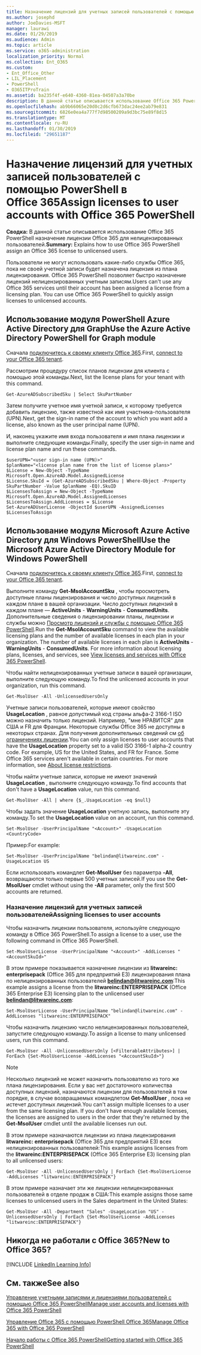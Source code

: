 ```yaml
---
title: Назначение лицензий для учетных записей пользователей с помощью PowerShell в Office 365
ms.author: josephd
author: JoeDavies-MSFT
manager: laurawi
ms.date: 01/29/2019
ms.audience: Admin
ms.topic: article
ms.service: o365-administration
localization_priority: Normal
ms.collection: Ent_O365
ms.custom:
- Ent_Office_Other
- LIL_Placement
- PowerShell
- O365ITProTrain
ms.assetid: ba235f4f-e640-4360-81ea-04507a3a70be
description: В данной статье описывается использование Office 365 PowerShell назначение лицензии Office 365 для нелицензированных пользователей.
ms.openlocfilehash: ab9b66065e20d0c2d6cfb673dac24ee2ab79e831
ms.sourcegitcommit: 6826e0ea4a777f7d98500209a9d3bc75e89f8d15
ms.translationtype: MT
ms.contentlocale: ru-RU
ms.lasthandoff: 01/30/2019
ms.locfileid: "29651187"
---
```

# <a name="assign-licenses-to-user-accounts-with-office-365-powershell"></a><span data-ttu-id="abfa1-103">Назначение лицензий для учетных записей пользователей с помощью PowerShell в Office 365</span><span class="sxs-lookup"><span data-stu-id="abfa1-103">Assign licenses to user accounts with Office 365 PowerShell</span></span>

<span data-ttu-id="abfa1-104">**Сводка:**  В данной статье описывается использование Office 365 PowerShell назначение лицензии Office 365 для нелицензированных пользователей.</span><span class="sxs-lookup"><span data-stu-id="abfa1-104">**Summary:**  Explains how to use Office 365 PowerShell assign an Office 365 license to unlicensed users.</span></span>
  
<span data-ttu-id="abfa1-p101">Пользователи не могут использовать какие-либо службы Office 365, пока не своей учетной записи будет назначена лицензия из плана лицензирования. Office 365 PowerShell позволяет быстро назначение лицензий нелицензированных учетным записям.</span><span class="sxs-lookup"><span data-stu-id="abfa1-p101">Users can't use any Office 365 services until their account has been assigned a license from a licensing plan. You can use Office 365 PowerShell to quickly assign licenses to unlicensed accounts.</span></span> 


## <a name="use-the-azure-active-directory-powershell-for-graph-module"></a><span data-ttu-id="abfa1-107">Использование модуля PowerShell Azure Active Directory для Graph</span><span class="sxs-lookup"><span data-stu-id="abfa1-107">Use the Azure Active Directory PowerShell for Graph module</span></span>

<span data-ttu-id="abfa1-108">Сначала [подключитесь к своему клиенту Office 365](connect-to-office-365-powershell.md#connect-with-the-azure-active-directory-powershell-for-graph-module).</span><span class="sxs-lookup"><span data-stu-id="abfa1-108">First, [connect to your Office 365 tenant](connect-to-office-365-powershell.md#connect-with-the-azure-active-directory-powershell-for-graph-module).</span></span>
  

<span data-ttu-id="abfa1-109">Рассмотрим процедуру список планов лицензии для клиента с помощью этой команды.</span><span class="sxs-lookup"><span data-stu-id="abfa1-109">Next, list the license plans for your tenant with this command.</span></span>

```
Get-AzureADSubscribedSku | Select SkuPartNumber
```

<span data-ttu-id="abfa1-110">Затем получите учетное имя учетной записи, к которому требуется добавить лицензию, также известной как имя участника-пользователя (UPN).</span><span class="sxs-lookup"><span data-stu-id="abfa1-110">Next, get the sign-in name of the account to which you want add a license, also known as the user principal name (UPN).</span></span>

<span data-ttu-id="abfa1-111">И, наконец укажите имя входа пользователя и имя плана лицензии и выполните следующие команды.</span><span class="sxs-lookup"><span data-stu-id="abfa1-111">Finally, specify the user sign-in name and license plan name and run these commands.</span></span>

```
$userUPN="<user sign-in name (UPN)>"
$planName="<license plan name from the list of license plans>"
$License = New-Object -TypeName Microsoft.Open.AzureAD.Model.AssignedLicense
$License.SkuId = (Get-AzureADSubscribedSku | Where-Object -Property SkuPartNumber -Value $planName -EQ).SkuID
$LicensesToAssign = New-Object -TypeName Microsoft.Open.AzureAD.Model.AssignedLicenses
$LicensesToAssign.AddLicenses = $License
Set-AzureADUserLicense -ObjectId $userUPN -AssignedLicenses $LicensesToAssign
```

## <a name="use-the-microsoft-azure-active-directory-module-for-windows-powershell"></a><span data-ttu-id="abfa1-112">Использование модуля Microsoft Azure Active Directory для Windows PowerShell</span><span class="sxs-lookup"><span data-stu-id="abfa1-112">Use the Microsoft Azure Active Directory Module for Windows PowerShell</span></span>

<span data-ttu-id="abfa1-113">Сначала [подключитесь к своему клиенту Office 365](connect-to-office-365-powershell.md#connect-with-the-microsoft-azure-active-directory-module-for-windows-powershell).</span><span class="sxs-lookup"><span data-stu-id="abfa1-113">First, [connect to your Office 365 tenant](connect-to-office-365-powershell.md#connect-with-the-microsoft-azure-active-directory-module-for-windows-powershell).</span></span>

<span data-ttu-id="abfa1-p102">Выполните команду **Get-MsolAccountSku** , чтобы просмотреть доступные планы лицензирования и число доступных лицензий в каждом плане в вашей организации. Число доступных лицензий в каждом плане — **ActiveUnits** - **WarningUnits** - **ConsumedUnits**. Дополнительные сведения о лицензировании планы, лицензии и службы можно [Просмотр лицензий и службы с помощью Office 365 PowerShell](view-licenses-and-services-with-office-365-powershell.md).</span><span class="sxs-lookup"><span data-stu-id="abfa1-p102">Run the **Get-MsolAccountSku** command to view the available licensing plans and the number of available licenses in each plan in your organization. The number of available licenses in each plan is **ActiveUnits** - **WarningUnits** - **ConsumedUnits**. For more information about licensing plans, licenses, and services, see [View licenses and services with Office 365 PowerShell](view-licenses-and-services-with-office-365-powershell.md).</span></span>
    
<span data-ttu-id="abfa1-117">Чтобы найти нелицензированных учетные записи в вашей организации, выполните следующую команду.</span><span class="sxs-lookup"><span data-stu-id="abfa1-117">To find the unlicensed accounts in your organization, run this command.</span></span>

```
Get-MsolUser -All -UnlicensedUsersOnly
```
    
<span data-ttu-id="abfa1-p103">Учетные записи пользователей, которые имеют свойство **UsageLocation** , равное допустимый код страны альфа-2 3166-1 ISO можно назначить только лицензий. Например, "мне НРАВИТСЯ" для США и FR для Франции. Некоторые службы Office 365 не доступны в некоторых странах. Для получения дополнительных сведений см [об ограничениях лицензии](https://go.microsoft.com/fwlink/p/?LinkId=691730).</span><span class="sxs-lookup"><span data-stu-id="abfa1-p103">You can only assign licenses to user accounts that have the **UsageLocation** property set to a valid ISO 3166-1 alpha-2 country code. For example, US for the United States, and FR for France. Some Office 365 services aren't available in certain countries. For more information, see [About license restrictions](https://go.microsoft.com/fwlink/p/?LinkId=691730).</span></span>
    
<span data-ttu-id="abfa1-122">Чтобы найти учетные записи, которые не имеют значений **UsageLocation** , выполните следующую команду.</span><span class="sxs-lookup"><span data-stu-id="abfa1-122">To find accounts that don't have a **UsageLocation** value, run this command.</span></span>

```
Get-MsolUser -All | where {$_.UsageLocation -eq $null}
```

<span data-ttu-id="abfa1-123">Чтобы задать значение **UsageLocation** учетную запись, выполните эту команду.</span><span class="sxs-lookup"><span data-stu-id="abfa1-123">To set the **UsageLocation** value on an account, run this command.</span></span>

```
Set-MsolUser -UserPrincipalName "<Account>" -UsageLocation <CountryCode>
```

<span data-ttu-id="abfa1-124">Пример:</span><span class="sxs-lookup"><span data-stu-id="abfa1-124">For example:</span></span>

```
Set-MsolUser -UserPrincipalName "belindan@litwareinc.com" -UsageLocation US
```
    
<span data-ttu-id="abfa1-125">Если использовать командлет **Get-MsolUser** без параметра **-All**, возвращаются только первые 500 учетных записей.</span><span class="sxs-lookup"><span data-stu-id="abfa1-125">If you use the **Get-MsolUser** cmdlet without using the **-All** parameter, only the first 500 accounts are returned.</span></span>

### <a name="assigning-licenses-to-user-accounts"></a><span data-ttu-id="abfa1-126">Назначение лицензий для учетных записей пользователей</span><span class="sxs-lookup"><span data-stu-id="abfa1-126">Assigning licenses to user accounts</span></span>
    
<span data-ttu-id="abfa1-127">Чтобы назначить лицензии пользователя, используйте следующую команду в Office 365 PowerShell.</span><span class="sxs-lookup"><span data-stu-id="abfa1-127">To assign a license to a user, use the following command in Office 365 PowerShell.</span></span>
  
```
Set-MsolUserLicense -UserPrincipalName "<Account>" -AddLicenses "<AccountSkuId>"
```

<span data-ttu-id="abfa1-128">В этом примере показывается назначение лицензии из **litwareinc: enterprisepack** (Office 365 для предприятий E3) лицензирования плана по нелицензированных пользователей **belindan@litwareinc.com**:</span><span class="sxs-lookup"><span data-stu-id="abfa1-128">This example assigns a license from the **litwareinc:ENTERPRISEPACK** (Office 365 Enterprise E3) licensing plan to the unlicensed user **belindan@litwareinc.com**:</span></span>
  
```
Set-MsolUserLicense -UserPrincipalName "belindan@litwareinc.com" -AddLicenses "litwareinc:ENTERPRISEPACK"
```

<span data-ttu-id="abfa1-129">Чтобы назначить лицензию число нелицензированных пользователей, запустите следующую команду.</span><span class="sxs-lookup"><span data-stu-id="abfa1-129">To assign a license to many unlicensed users, run this command.</span></span>
  
```
Get-MsolUser -All -UnlicensedUsersOnly [<FilterableAttributes>] | ForEach {Set-MsolUserLicense -AddLicenses "<AccountSkuId>"}
```
  
>[!Note]
><span data-ttu-id="abfa1-p104">Несколько лицензий не может назначить пользователю из того же плана лицензирования. Если у вас нет достаточного количества доступных лицензий, назначаются лицензии для пользователей в том порядке, в случае возвращаемых командлетом **Get-MsolUser** , пока не истечет доступных лицензий.</span><span class="sxs-lookup"><span data-stu-id="abfa1-p104">You can't assign multiple licenses to a user from the same licensing plan. If you don't have enough available licenses, the licenses are assigned to users in the order that they're returned by the **Get-MsolUser** cmdlet until the available licenses run out.</span></span>
>

<span data-ttu-id="abfa1-132">В этом примере назначаются лицензии из плана лицензирования **litwareinc: enterprisepack** (Office 365 для предприятий E3) всех нелицензированных пользователей:</span><span class="sxs-lookup"><span data-stu-id="abfa1-132">This example assigns licenses from the **litwareinc:ENTERPRISEPACK** (Office 365 Enterprise E3) licensing plan to all unlicensed users:</span></span>
  
```
Get-MsolUser -All -UnlicensedUsersOnly | ForEach {Set-MsolUserLicense -AddLicenses "litwareinc:ENTERPRISEPACK"}
```

<span data-ttu-id="abfa1-133">В этом примере назначает эти же лицензии нелицензированных пользователей в отделе продаж в США:</span><span class="sxs-lookup"><span data-stu-id="abfa1-133">This example assigns those same licenses to unlicensed users in the Sales department in the United States:</span></span>
  
```
Get-MsolUser -All -Department "Sales" -UsageLocation "US" -UnlicensedUsersOnly | ForEach {Set-MsolUserLicense -AddLicenses "litwareinc:ENTERPRISEPACK"}
```
  
## <a name="new-to-office-365"></a><span data-ttu-id="abfa1-134">Никогда не работали с Office 365?</span><span class="sxs-lookup"><span data-stu-id="abfa1-134">New to Office 365?</span></span>

[!INCLUDE [LinkedIn Learning Info](../common/office/linkedin-learning-info.md)]

## <a name="see-also"></a><span data-ttu-id="abfa1-135">См. также</span><span class="sxs-lookup"><span data-stu-id="abfa1-135">See also</span></span>

[<span data-ttu-id="abfa1-136">Управление учетными записями и лицензиями пользователей с помощью Office 365 PowerShell</span><span class="sxs-lookup"><span data-stu-id="abfa1-136">Manage user accounts and licenses with Office 365 PowerShell</span></span>](manage-user-accounts-and-licenses-with-office-365-powershell.md)
  
[<span data-ttu-id="abfa1-137">Управление Office 365 с помощью PowerShell Office 365</span><span class="sxs-lookup"><span data-stu-id="abfa1-137">Manage Office 365 with Office 365 PowerShell</span></span>](manage-office-365-with-office-365-powershell.md)
  
[<span data-ttu-id="abfa1-138">Начало работы с Office 365 PowerShell</span><span class="sxs-lookup"><span data-stu-id="abfa1-138">Getting started with Office 365 PowerShell</span></span>](getting-started-with-office-365-powershell.md)
